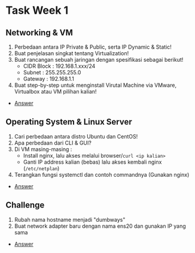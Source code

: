# Task Week 1

## Networking & VM
1. Perbedaan antara IP Private & Public, serta IP Dynamic & Static!
2. Buat penjelasan singkat tentang Virtualization!
3. Buat rancangan sebuah jaringan dengan spesifikasi sebagai berikut!
    - CIDR Block : 192.168.1.xxx/24
    - Subnet : 255.255.255.0
    - Gateway : 192.168.1.1
4. Buat step-by-step untuk menginstall Virutal Machine via VMware, Virtualbox atau VM pilihan kalian!
- [Answer](networking-vm.md)

## Operating System & Linux Server
1. Cari perbedaan antara distro Ubuntu dan CentOS!
2. Apa perbedaan dari CLI & GUI?
3. Di VM masing-masing :
    - Install nginx, lalu akses melalui browser/`curl <ip kalian>`
    - Ganti IP address kalian (bebas) lalu akses kembali nginx (`/etc/netplan`)
4. Terangkan fungsi systemctl dan contoh commandnya (Gunakan nginx)
- [Answer](operating-system-linux-server.md)

## Challenge
1. Rubah nama hostname menjadi "dumbways"
2. Buat network adapter baru dengan nama ens20 dan gunakan IP yang sama
- [Answer](challenge.md)
